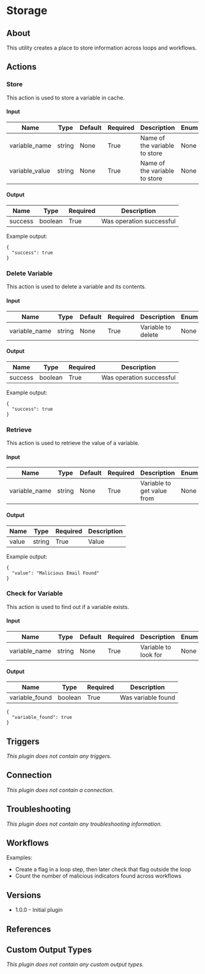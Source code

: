 # Storage

## About

This utility creates a place to store information across loops and workflows.

## Actions

### Store

This action is used to store a variable in cache.

#### Input

|Name|Type|Default|Required|Description|Enum|
|----|----|-------|--------|-----------|----|
|variable_name|string|None|True|Name of the variable to store|None|
|variable_value|string|None|True|Name of the variable to store|None|

#### Output

|Name|Type|Required|Description|
|----|----|--------|-----------|
|success|boolean|True|Was operation successful|

Example output:

```
{
  "success": true
}
```

### Delete Variable

This action is used to delete a variable and its contents.

#### Input

|Name|Type|Default|Required|Description|Enum|
|----|----|-------|--------|-----------|----|
|variable_name|string|None|True|Variable to delete|None|

#### Output

|Name|Type|Required|Description|
|----|----|--------|-----------|
|success|boolean|True|Was operation successful|

Example output:

```
{
  "success": true
}
```

### Retrieve

This action is used to retrieve the value of a variable.

#### Input

|Name|Type|Default|Required|Description|Enum|
|----|----|-------|--------|-----------|----|
|variable_name|string|None|True|Variable to get value from|None|

#### Output

|Name|Type|Required|Description|
|----|----|--------|-----------|
|value|string|True|Value|

Example output:

```
{
  "value": "Malicious Email Found"
}
```

### Check for Variable

This action is used to find out if a variable exists.

#### Input

|Name|Type|Default|Required|Description|Enum|
|----|----|-------|--------|-----------|----|
|variable_name|string|None|True|Variable to look for|None|

#### Output

|Name|Type|Required|Description|
|----|----|--------|-----------|
|variable_found|boolean|True|Was variable found|

```
{
  "variable_found": true
}
```

## Triggers

_This plugin does not contain any triggers._

## Connection

_This plugin does not contain a connection._

## Troubleshooting

_This plugin does not contain any troubleshooting information._

## Workflows

Examples:

* Create a flag in a loop step, then later check that flag outside the loop
* Count the number of malicious indicators found across workflows

## Versions

* 1.0.0 - Initial plugin

## References

## Custom Output Types

_This plugin does not contain any custom output types._
